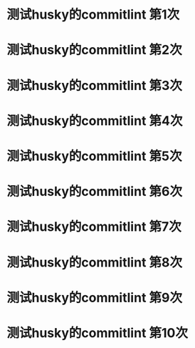 # 测试husky的commitlint 第1次

# 测试husky的commitlint 第2次

# 测试husky的commitlint 第3次

# 测试husky的commitlint 第4次

# 测试husky的commitlint 第5次

# 测试husky的commitlint 第6次

# 测试husky的commitlint 第7次

# 测试husky的commitlint 第8次

# 测试husky的commitlint 第9次

# 测试husky的commitlint 第10次




